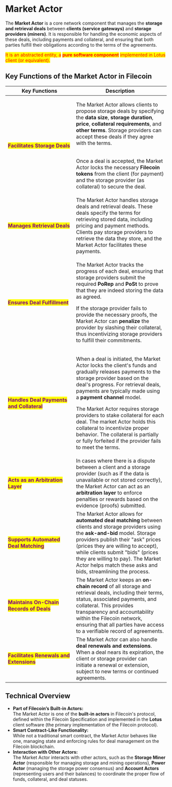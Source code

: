 # Market Actor

The **Market Actor** is a core network component that manages the **storage and retrieval deals** between **clients (service gateways)** and **storage providers (miners)**. It is responsible for handling the economic aspects of these deals, including payments and collateral, and ensuring that both parties fulfill their obligations according to the terms of the agreements.

<mark style="color:red;">It is an abstracted entity, a</mark> <mark style="color:red;"></mark><mark style="color:red;">**pure software component**</mark> <mark style="color:red;"></mark><mark style="color:red;">implemented in Lotus client (or equivalent).</mark>

## **Key Functions of the Market Actor in Filecoin**

<table data-full-width="false"><thead><tr><th width="197">Key Functions</th><th>Description</th></tr></thead><tbody><tr><td><mark style="color:purple;"><strong>Facilitates Storage Deals</strong></mark></td><td><p>The Market Actor allows clients to propose storage deals by specifying the <strong>data size</strong>, <strong>storage duration</strong>, <strong>price</strong>, <strong>collateral requirements</strong>, and <strong>other terms</strong>. Storage providers can accept these deals if they agree with the terms.</p><p><br>Once a deal is accepted, the Market Actor locks the necessary <strong>Filecoin tokens</strong> from the client (for payment) and the storage provider (as collateral) to secure the deal.</p></td></tr><tr><td><mark style="color:purple;"><strong>Manages Retrieval Deals</strong></mark></td><td>The Market Actor handles storage deals and retrieval deals. These deals specify the terms for retrieving stored data, including pricing and payment methods. Clients pay storage providers to retrieve the data they store, and the Market Actor facilitates these payments.</td></tr><tr><td><mark style="color:purple;"><strong>Ensures Deal Fulfillment</strong></mark></td><td><p>The Market Actor tracks the progress of each deal, ensuring that storage providers submit the required <strong>PoRep</strong> and <strong>PoSt</strong> to prove that they are indeed storing the data as agreed.</p><p></p><p>If the storage provider fails to provide the necessary proofs, the Market Actor can <strong>penalize</strong> the provider by slashing their collateral, thus incentivizing storage providers to fulfill their commitments.</p></td></tr><tr><td><mark style="color:purple;"><strong>Handles Deal Payments and Collateral</strong></mark></td><td><p>When a deal is initiated, the Market Actor locks the client's funds and gradually releases payments to the storage provider based on the deal's progress. For retrieval deals, payments are typically made using a <strong>payment channel</strong> model.</p><p></p><p>The Market Actor requires storage providers to stake collateral for each deal. The market Actor holds this collateral to incentivize proper behavior. The collateral is partially or fully forfeited if the provider fails to meet the terms.</p></td></tr><tr><td><mark style="color:purple;"><strong>Acts as an Arbitration Layer</strong></mark></td><td>In cases where there is a dispute between a client and a storage provider (such as if the data is unavailable or not stored correctly), the Market Actor can act as an <strong>arbitration layer</strong> to enforce penalties or rewards based on the evidence (proofs) submitted.</td></tr><tr><td><mark style="color:purple;"><strong>Supports Automated Deal Matching</strong></mark></td><td>The Market Actor allows for <strong>automated deal matching</strong> between clients and storage providers using the <strong>ask-and-bid</strong> model. Storage providers publish their "ask" prices (prices they are willing to accept), while clients submit "bids" (prices they are willing to pay). The Market Actor helps match these asks and bids, streamlining the process.</td></tr><tr><td><mark style="color:purple;"><strong>Maintains On-Chain Records of Deals</strong></mark></td><td>The Market Actor keeps an <strong>on-chain record</strong> of all storage and retrieval deals, including their terms, status, associated payments, and collateral. This provides transparency and accountability within the Filecoin network, ensuring that all parties have access to a verifiable record of agreements.</td></tr><tr><td><mark style="color:purple;"><strong>Facilitates Renewals and Extensions</strong></mark></td><td>The Market Actor can also handle <strong>deal renewals and extensions</strong>. When a deal nears its expiration, the client or storage provider can initiate a renewal or extension, subject to new terms or continued agreements.</td></tr></tbody></table>

## **Technical Overview**

* **Part of Filecoin’s Built-in Actors:**\
  The Market Actor is one of the **built-in actors** in Filecoin's protocol, defined within the Filecoin Specification and implemented in the **Lotus** client software (the primary implementation of the Filecoin protocol).
* **Smart Contract-Like Functionality:**\
  While not a traditional smart contract, the Market Actor behaves like one, managing state and enforcing rules for deal management on the Filecoin blockchain.
* **Interaction with Other Actors:**\
  The Market Actor interacts with other actors, such as the **Storage Miner Actor** (responsible for managing storage and mining operations), **Power Actor** (managing the storage power consensus) and **Account Actors** (representing users and their balances) to coordinate the proper flow of funds, collateral, and deal statuses.
